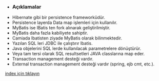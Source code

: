 * ### Açıklamalar

- Hibernate gibi bir persistence frameworküdür.
- Persistence layerda Data map işlemleri için kullanılır.
- MyBatis ise IBatis ten fork alınarak geliştirilmiştir.
- MyBatis daha fazla kabiliyete sahiptir. 
- Camiada Ibatisten ziyade MyBatis olarak bilinmektedir.
- Yazılan SQL leri JDBC ile çalıştırır Ibatis.
- Java objelerini SQL lerde kullanılacak parametrelere dönüştürür.
- Veya tam tersi olarak SQL resultsetleri JAVA classlarına map eder.
- Transaction management desteği vardır.
- External transaction management desteği vardır (spring, ejb cmt, etc.).
    
    
[index için tıklayın](../README.md)
